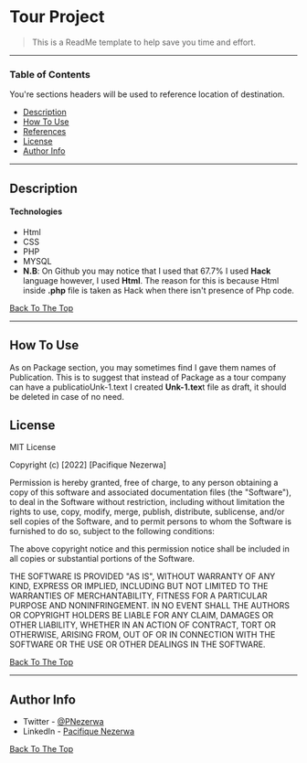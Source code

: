 # Tour Project

> This is a ReadMe template to help save you time and effort.

---

### Table of Contents
You're sections headers will be used to reference location of destination.

- [Description](#description)
- [How To Use](#how-to-use)
- [References](#references)
- [License](#license)
- [Author Info](#author-info)

---

## Description



#### Technologies

- Html
- CSS
- PHP
- MYSQL
- **N.B**: On Github you may notice that I used that 67.7%  I used **Hack** language however, I used **Html**. The reason for this is because Html inside **.php** file is taken as Hack when there isn't presence of Php code. 

[Back To The Top](#Tour-Project)

---

## How To Use

As on Package section, you may sometimes find I gave them names of Publication. This is to suggest that instead of Package as a tour company can have a publicatioUnk-1.text
I created **Unk-1.tex**t file as draft, it should be deleted in case of no need.

## License

MIT License

Copyright (c) [2022] [Pacifique Nezerwa]

Permission is hereby granted, free of charge, to any person obtaining a copy
of this software and associated documentation files (the "Software"), to deal
in the Software without restriction, including without limitation the rights
to use, copy, modify, merge, publish, distribute, sublicense, and/or sell
copies of the Software, and to permit persons to whom the Software is
furnished to do so, subject to the following conditions:

The above copyright notice and this permission notice shall be included in all
copies or substantial portions of the Software.

THE SOFTWARE IS PROVIDED "AS IS", WITHOUT WARRANTY OF ANY KIND, EXPRESS OR
IMPLIED, INCLUDING BUT NOT LIMITED TO THE WARRANTIES OF MERCHANTABILITY,
FITNESS FOR A PARTICULAR PURPOSE AND NONINFRINGEMENT. IN NO EVENT SHALL THE
AUTHORS OR COPYRIGHT HOLDERS BE LIABLE FOR ANY CLAIM, DAMAGES OR OTHER
LIABILITY, WHETHER IN AN ACTION OF CONTRACT, TORT OR OTHERWISE, ARISING FROM,
OUT OF OR IN CONNECTION WITH THE SOFTWARE OR THE USE OR OTHER DEALINGS IN THE
SOFTWARE.

[Back To The Top](#Tour-Project)

---

## Author Info

- Twitter - [@PNezerwa](https://twitter.com/PNezerwa)
- LinkedIn - [Pacifique Nezerwa](https://www.linkedin.com/in/pacifique-nezerwa-5a5290204)

[Back To The Top](#Tour-Project)
